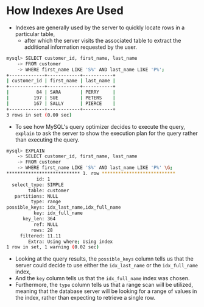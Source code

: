 # How Indexes Are Used

- Indexes are generally used by the server to quickly locate rows in a particular table, 
  - after which the server visits the associated table to extract the additional information requested by the user.

```bash
mysql> SELECT customer_id, first_name, last_name
    -> FROM customer
    -> WHERE first_name LIKE 'S%' AND last_name LIKE 'P%';
+-------------+------------+-----------+
| customer_id | first_name | last_name |
+-------------+------------+-----------+
|          84 | SARA       | PERRY     |
|         197 | SUE        | PETERS    |
|         167 | SALLY      | PIERCE    |
+-------------+------------+-----------+
3 rows in set (0.00 sec)
```

- To see how MySQL's query optimizer decides to execute the query, `explain` to ask the server to show the execution plan for the query rather than executing the query.

```bash
mysql> EXPLAIN
    -> SELECT customer_id, first_name, last_name
    -> FROM customer
    -> WHERE first_name LIKE 'S%' AND last_name LIKE 'P%' \G;
*************************** 1. row ***************************
           id: 1
  select_type: SIMPLE
        table: customer
   partitions: NULL
         type: range
possible_keys: idx_last_name,idx_full_name
          key: idx_full_name
      key_len: 364
          ref: NULL
         rows: 28
     filtered: 11.11
        Extra: Using where; Using index
1 row in set, 1 warning (0.02 sec)
```

- Looking at the query results, the `possible_keys` column tells us that the server could decide to use either the `idx_last_name` or the `idx_full_name` index, 
- And the `key` column tells us that the `idx_full_name` index was chosen. 
- Furthermore, the `type` column tells us that a range scan will be utilized, meaning that the database server will be looking for a range of values in the index, rather than expecting to retrieve a single row.